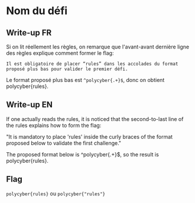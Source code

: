 # Nom du défi

## Write-up FR

Si on lit réellement les règles, on remarque que l'avant-avant dernière ligne des règles explique comment former le flag:

`Il est obligatoire de placer “rules” dans les accolades du format proposé plus bas pour valider le premier défi.`

Le format proposé plus bas est `^polycyber{.+}$`, donc on obtient polycyber{rules}.

## Write-up EN

If one actually reads the rules, it is noticed that the second-to-last line of the rules explains how to form the flag:

"It is mandatory to place 'rules' inside the curly braces of the format proposed below to validate the first challenge."

The proposed format below is ^polycyber{.+}$, so the result is polycyber{rules}.

## Flag

`polycyber{rules}` ou `polycyber{"rules"}`
